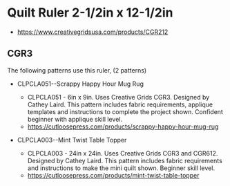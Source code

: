 # Quilt Ruler 2-1/2in x 12-1/2in
* https://www.creativegridsusa.com/products/CGR212

## CGR3

The following patterns use this ruler, (2 patterns)

* CLPCLA051--Scrappy Happy Hour Mug Rug
	* CLPCLA051 - 6in x 9in. Uses Creative Grids CGR3. Designed by Cathey Laird. This pattern includes fabric requirements, applique templates and instructions to complete the project shown. Confident beginner with applique skill level.
	* https://cutloosepress.com/products/scrappy-happy-hour-mug-rug


* CLPCLA003--Mint Twist Table Topper
	* CLPCLA003 - 24in x 24in. Uses Creative Grids CGR3 and CGR612. Designed by Cathey Laird. This pattern includes fabric requirements and instructions to make the mini quilt shown. Beginner skill level.
	* https://cutloosepress.com/products/mint-twist-table-topper

